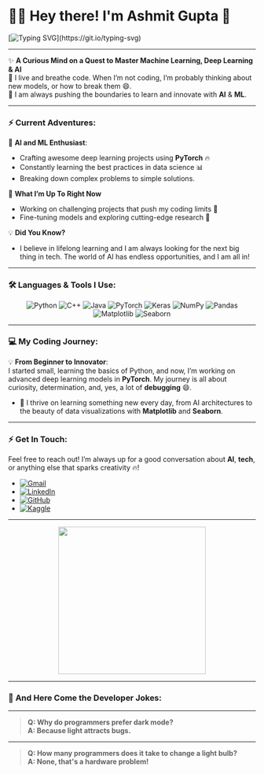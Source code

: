 # 👨‍💻 Hey there! I'm Ashmit Gupta 🎉  
[![Typing SVG](https://readme-typing-svg.herokuapp.com?font=Fira+Code&size=30&pause=1000&color=F77B00&center=true&vCenter=true&width=1000&height=70&lines=Welcome+to+my+GitHub!+I'm+%5BAshmit+Gupta%5D!;Exploring+AI%2C+Machine+Learning+%26+Deep+Learning;Building+Cool+Stuff+Every+Day!)](https://git.io/typing-svg)

---

✨ **A Curious Mind on a Quest to Master Machine Learning, Deep Learning & AI**  
👾 I live and breathe code. When I’m not coding, I’m probably thinking about new models, or how to break them 😄.  
🚀 I am always pushing the boundaries to learn and innovate with **AI** & **ML**. 

---

### ⚡ **Current Adventures:**

🧠 **AI and ML Enthusiast**:  
- Crafting awesome deep learning projects using **PyTorch** 🔥  
- Constantly learning the best practices in data science 📊  
- Breaking down complex problems to simple solutions.

🎯 **What I’m Up To Right Now**  
- Working on challenging projects that push my coding limits 🚀  
- Fine-tuning models and exploring cutting-edge research 📖  

💡 **Did You Know?**  
- I believe in lifelong learning and I am always looking for the next big thing in tech. The world of AI has endless opportunities, and I am all in!

---

### 🛠 **Languages & Tools I Use:**

<div align="center">
  <img src="https://img.shields.io/badge/-Python-3776AB?style=flat-square&logo=python&logoColor=white" alt="Python" />
  <img src="https://img.shields.io/badge/-C++-00599C?style=flat-square&logo=cplusplus&logoColor=white" alt="C++" />
  <img src="https://img.shields.io/badge/-Java-007396?style=flat-square&logo=java&logoColor=white" alt="Java" />
  <img src="https://img.shields.io/badge/-PyTorch-EE4C2C?style=flat-square&logo=pytorch&logoColor=white" alt="PyTorch" />
  <img src="https://img.shields.io/badge/-Keras-D00000?style=flat-square&logo=keras&logoColor=white" alt="Keras" />
  <img src="https://img.shields.io/badge/-NumPy-013243?style=flat-square&logo=numpy&logoColor=white" alt="NumPy" />
  <img src="https://img.shields.io/badge/-Pandas-150458?style=flat-square&logo=pandas&logoColor=white" alt="Pandas" />
  <img src="https://img.shields.io/badge/-Matplotlib-3776AB?style=flat-square&logo=python&logoColor=white" alt="Matplotlib" />
  <img src="https://img.shields.io/badge/-Seaborn-3776AB?style=flat-square&logo=python&logoColor=white" alt="Seaborn" />
</div>

---

### 💻 **My Coding Journey**: 

💡 **From Beginner to Innovator**:  
I started small, learning the basics of Python, and now, I’m working on advanced deep learning models in **PyTorch**. My journey is all about curiosity, determination, and, yes, a lot of **debugging** 😄.

- 🌱 I thrive on learning something new every day, from AI architectures to the beauty of data visualizations with **Matplotlib** and **Seaborn**.

---

### ⚡ **Get In Touch**:  

Feel free to reach out! I’m always up for a good conversation about **AI**, **tech**, or anything else that sparks creativity 🔥!  
- [![Gmail](https://img.shields.io/badge/-Gmail-D14836?style=for-the-badge&logo=gmail&logoColor=white)](mailto:your-email@gmail.com)
- [![LinkedIn](https://img.shields.io/badge/-LinkedIn-0077B5?style=for-the-badge&logo=linkedin&logoColor=white)](https://www.linkedin.com/in/your-linkedin)
- [![GitHub](https://img.shields.io/badge/-GitHub-333?style=for-the-badge&logo=github&logoColor=white)](https://github.com/your-github)
- [![Kaggle](https://img.shields.io/badge/-Kaggle-20BEFF?style=for-the-badge&logo=kaggle&logoColor=white)](https://kaggle.com/your-kaggle)

---

<p align="center">
  <img src="https://media.giphy.com/media/2IudUHdI075HL02Pkk/giphy.gif" width="300" />
</p>

---

### 🤣 **And Here Come the Developer Jokes:**

---

> **Q: Why do programmers prefer dark mode?**  
> **A: Because light attracts bugs.**

---

> **Q: How many programmers does it take to change a light bulb?**  
> **A: None, that's a hardware problem!**
